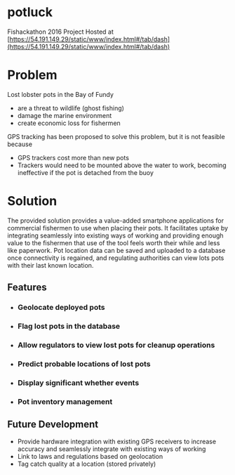 # potluck

Fishackathon 2016 Project
Hosted at [https://54.191.149.29/static/www/index.html#/tab/dash](https://54.191.149.29/static/www/index.html#/tab/dash)

# Problem

Lost lobster pots in the Bay of Fundy

* are a threat to wildlife (ghost fishing)
* damage the marine environment
* create economic loss for fishermen

GPS tracking has been proposed to solve this problem, but it is not feasible because

* GPS trackers cost more than new pots
* Trackers would need to be mounted above the water to work, becoming ineffective if the pot is detached from the buoy

# Solution

The provided solution provides a value-added smartphone applications for commercial fishermen to use when placing their pots. It facilitates uptake by integrating seamlessly into existing ways of working and providing enough value to the fishermen that use of the tool feels worth their while and less like paperwork. Pot location data can be saved and uploaded to a database once connectivity is regained, and regulating authorities can view lots pots with their last known location.

## Features

* ### Geolocate deployed pots

* ### Flag lost pots in the database

* ### Allow regulators to view lost pots for cleanup operations

* ### Predict probable locations of lost pots

* ### Display significant whether events

* ### Pot inventory management

## Future Development

* Provide hardware integration with existing GPS receivers to increase accuracy and seamlessly integrate with existing ways of working
* Link to laws and regulations based on geolocation
* Tag catch quality at a location (stored privately)
